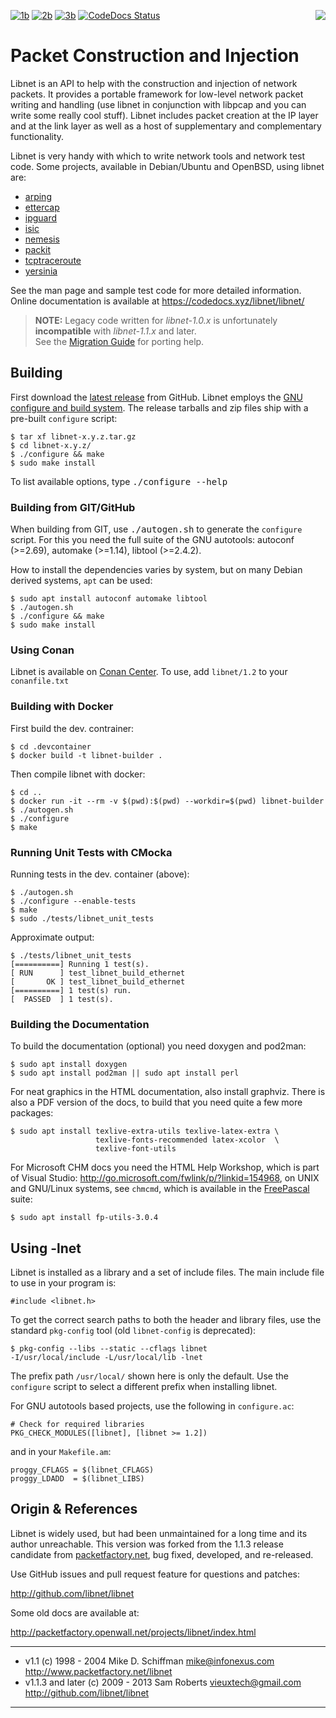 [![1b][]][1] [![2b][]][2] [![3b][]][3] [![CodeDocs Status][]][CodeDocs] <img align="right" src="doc/libnet.gif">

Packet Construction and Injection
=================================

Libnet is an API to help with the construction and injection of network
packets.  It provides a portable framework for low-level network packet
writing and handling (use libnet in conjunction with libpcap and you can
write some really cool stuff).  Libnet includes packet creation at the
IP layer and at the link layer as well as a host of supplementary and
complementary functionality.

Libnet is very handy with which to write network tools and network test
code.  Some projects, available in Debian/Ubuntu and OpenBSD, using
libnet are:

- [arping](https://github.com/ThomasHabets/arping)
- [ettercap](https://www.ettercap-project.org/)
- [ipguard](http://ipguard.deep.perm.ru/)
- [isic](http://isic.sourceforge.net/)
- [nemesis](https://github.com/libnet/nemesis/)
- [packit](http://packetfactory.openwall.net/projects/packit/)
- [tcptraceroute](https://web.archive.org/web/20130424094134/http://michael.toren.net/code/tcptraceroute/)
- [yersinia](https://web.archive.org/web/20180522141004/http://www.yersinia.net/)

See the man page and sample test code for more detailed information.
Online documentation is available at https://codedocs.xyz/libnet/libnet/

> **NOTE:** Legacy code written for *libnet-1.0.x* is unfortunately
>           **incompatible** with *libnet-1.1.x* and later.  
>           See the [Migration Guide](doc/MIGRATION.md) for porting help.


Building
--------

First download the [latest release][] from GitHub.  Libnet employs the
[GNU configure and build system][autotools].  The release tarballs and
zip files ship with a pre-built `configure` script:

    $ tar xf libnet-x.y.z.tar.gz
    $ cd libnet-x.y.z/
    $ ./configure && make
    $ sudo make install

To list available options, type <kbd>./configure --help</kbd>

### Building from GIT/GitHub

When building from GIT, use <kbd>./autogen.sh</kbd> to generate the
`configure` script.  For this you need the full suite of the GNU
autotools: autoconf (>=2.69), automake (>=1.14), libtool (>=2.4.2).

How to install the dependencies varies by system, but on many Debian derived
systems, `apt` can be used:

    $ sudo apt install autoconf automake libtool
    $ ./autogen.sh
    $ ./configure && make
    $ sudo make install


### Using Conan

Libnet is available on [Conan Center](https://conan.io/center/libnet).  To use,
add `libnet/1.2` to your `conanfile.txt`

### Building with Docker

First build the dev. contrainer:

    $ cd .devcontainer
    $ docker build -t libnet-builder .

Then compile libnet with docker:

    $ cd ..
    $ docker run -it --rm -v $(pwd):$(pwd) --workdir=$(pwd) libnet-builder
    $ ./autogen.sh
    $ ./configure
    $ make


### Running Unit Tests with CMocka

Running tests in the dev. container (above):

    $ ./autogen.sh
    $ ./configure --enable-tests
    $ make
    $ sudo ./tests/libnet_unit_tests

Approximate output:

    $ ./tests/libnet_unit_tests
    [==========] Running 1 test(s).
    [ RUN      ] test_libnet_build_ethernet
    [       OK ] test_libnet_build_ethernet
    [==========] 1 test(s) run.
    [  PASSED  ] 1 test(s).

### Building the Documentation

To build the documentation (optional) you need doxygen and pod2man:

    $ sudo apt install doxygen
    $ sudo apt install pod2man || sudo apt install perl

For neat graphics in the HTML documentation, also install graphviz.
There is also a PDF version of the docs, to build that you need quite a
few more packages:

    $ sudo apt install texlive-extra-utils texlive-latex-extra \
                       texlive-fonts-recommended latex-xcolor  \
                       texlive-font-utils

For Microsoft CHM docs you need the HTML Help Workshop, which is part
of Visual Studio: http://go.microsoft.com/fwlink/p/?linkid=154968, on
UNIX and GNU/Linux systems, see `chmcmd`, which is available in the
[FreePascal](http://www.freepascal.org/) suite:

    $ sudo apt install fp-utils-3.0.4


Using -lnet
-----------

Libnet is installed as a library and a set of include files.  The main
include file to use in your program is:

    #include <libnet.h>

To get the correct search paths to both the header and library files,
use the standard `pkg-config` tool (old `libnet-config` is deprecated):

    $ pkg-config --libs --static --cflags libnet
    -I/usr/local/include -L/usr/local/lib -lnet

The prefix path `/usr/local/` shown here is only the default.  Use the
`configure` script to select a different prefix when installing libnet.

For GNU autotools based projects, use the following in `configure.ac`:

    # Check for required libraries
    PKG_CHECK_MODULES([libnet], [libnet >= 1.2])

and in your `Makefile.am`:

    proggy_CFLAGS = $(libnet_CFLAGS)
    proggy_LDADD  = $(libnet_LIBS)


Origin & References
-------------------

Libnet is widely used, but had been unmaintained for a long time and its
author unreachable.  This version was forked from the 1.1.3 release
candidate from [packetfactory.net][origin], bug fixed, developed, and
re-released.

Use GitHub issues and pull request feature for questions and patches:

  http://github.com/libnet/libnet

Some old docs are available at:

  http://packetfactory.openwall.net/projects/libnet/index.html

-------------------------------------------------------------------------
- v1.1 (c) 1998 - 2004 Mike D. Schiffman <mike@infonexus.com>  
  http://www.packetfactory.net/libnet
- v1.1.3 and later (c) 2009 - 2013 Sam Roberts <vieuxtech@gmail.com>  
  http://github.com/libnet/libnet
-------------------------------------------------------------------------

[latest release]:  https://github.com/libnet/libnet/releases
[autotools]:       https://autotools.io/
[origin]:          http://packetfactory.openwall.net/projects/libnet/
[1]:               https://github.com/libnet/libnet/actions/workflows/build.yml/
[1b]:              https://github.com/libnet/libnet/actions/workflows/build.yml/badge.svg
[2]:               https://github.com/libnet/libnet/actions/workflows/build-freebsd.yml/
[2b]:              https://github.com/libnet/libnet/actions/workflows/build-freebsd.yml/badge.svg
[3]:               https://github.com/libnet/libnet/actions/workflows/build-windows.yml/
[3b]:              https://github.com/libnet/libnet/actions/workflows/build-windows.yml/badge.svg
[CodeDocs]:        https://codedocs.xyz/libnet/libnet/
[CodeDocs Status]: https://codedocs.xyz/libnet/libnet.svg
